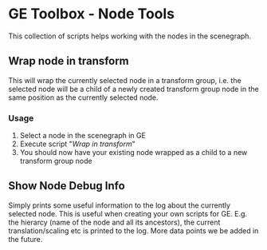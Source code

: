 # GE Toolbox - Node Tools

This collection of scripts helps working with the nodes in the scenegraph.

## Wrap node in transform
This will wrap the currently selected node in a transform group, i.e. the selected node will be a child of a newly created transform group node in the same position as the currently selected node.

### Usage
1. Select a node in the scenegraph in GE
2. Execute script "*Wrap in transform*"
3. You should now have your existing node wrapped as a child to a new transform group node

## Show Node Debug Info
Simply prints some useful information to the log about the currently selected node. This is useful when creating your own scripts for GE. E.g. the hierarcy (name of the node and all its ancestors), the current translation/scaling etc is printed to the log. More data points we be added in the future. 

